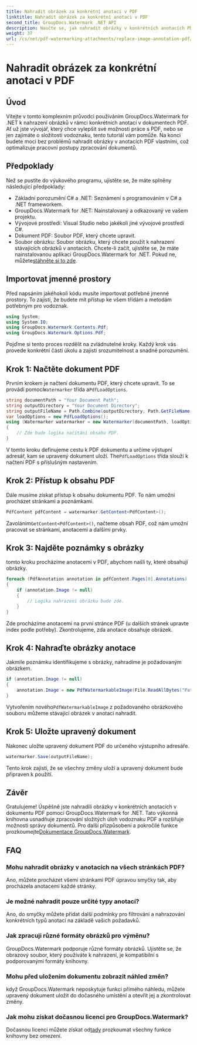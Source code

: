 ```yaml
---
title: Nahradit obrázek za konkrétní anotaci v PDF
linktitle: Nahradit obrázek za konkrétní anotaci v PDF
second_title: GroupDocs.Watermark .NET API
description: Naučte se, jak nahradit obrázky v konkrétních anotacích PDF pomocí GroupDocs.Watermark for .NET. Tento podrobný průvodce pokrývá vše od načítání dokumentů po ukládání změn.
weight: 37
url: /cs/net/pdf-watermarking-attachments/replace-image-annotation-pdf/
---
```


# Nahradit obrázek za konkrétní anotaci v PDF

## Úvod
Vítejte v tomto komplexním průvodci používáním GroupDocs.Watermark for .NET k nahrazení obrázků v rámci konkrétních anotací v dokumentech PDF. Ať už jste vývojář, který chce vylepšit své možnosti práce s PDF, nebo se jen zajímáte o složitosti vodoznaku, tento tutoriál vám pomůže. Na konci budete moci bez problémů nahradit obrázky v anotacích PDF vlastními, což optimalizuje pracovní postupy zpracování dokumentů.
## Předpoklady
Než se pustíte do výukového programu, ujistěte se, že máte splněny následující předpoklady:
- Základní porozumění C# a .NET: Seznámení s programováním v C# a .NET frameworkem.
- GroupDocs.Watermark for .NET: Nainstalovaný a odkazovaný ve vašem projektu.
- Vývojové prostředí: Visual Studio nebo jakékoli jiné vývojové prostředí C#.
- Dokument PDF: Soubor PDF, který chcete upravit.
- Soubor obrázku: Soubor obrázku, který chcete použít k nahrazení stávajících obrázků v anotacích.
 Chcete-li začít, ujistěte se, že máte nainstalovanou aplikaci GroupDocs.Watermark for .NET. Pokud ne, můžete[stáhněte si to zde](https://releases.groupdocs.com/Watermark/net/).
## Importovat jmenné prostory
Před napsáním jakéhokoli kódu musíte importovat potřebné jmenné prostory. To zajistí, že budete mít přístup ke všem třídám a metodám potřebným pro vodoznak.
```csharp
using System;
using System.IO;
using GroupDocs.Watermark.Contents.Pdf;
using GroupDocs.Watermark.Options.Pdf;
```
Pojďme si tento proces rozdělit na zvládnutelné kroky. Každý krok vás provede konkrétní částí úkolu a zajistí srozumitelnost a snadné porozumění.
## Krok 1: Načtěte dokument PDF
 Prvním krokem je načtení dokumentu PDF, který chcete upravit. To se provádí pomocí`Watermarker` třída a`PdfLoadOptions`.

```csharp
string documentPath = "Your Document Path";
string outputDirectory = "Your Document Directory";
string outputFileName = Path.Combine(outputDirectory, Path.GetFileName(documentPath));
var loadOptions = new PdfLoadOptions();
using (Watermarker watermarker = new Watermarker(documentPath, loadOptions))
{
    // Zde bude logika načítání obsahu PDF.
}
```
 V tomto kroku definujeme cestu k PDF dokumentu a určíme výstupní adresář, kam se upravený dokument uloží. The`PdfLoadOptions` třída slouží k načtení PDF s příslušným nastavením.
## Krok 2: Přístup k obsahu PDF
Dále musíme získat přístup k obsahu dokumentu PDF. To nám umožní procházet stránkami a poznámkami.

```csharp
PdfContent pdfContent = watermarker.GetContent<PdfContent>();
```
 Zavoláním`GetContent<PdfContent>()`, načteme obsah PDF, což nám umožní pracovat se stránkami, anotacemi a dalšími prvky.
## Krok 3: Najděte poznámky s obrázky
tomto kroku procházíme anotacemi v PDF, abychom našli ty, které obsahují obrázky.

```csharp
foreach (PdfAnnotation annotation in pdfContent.Pages[0].Annotations)
{
    if (annotation.Image != null)
    {
        // Logika nahrazení obrázku bude zde.
    }
}
```
Zde procházíme anotacemi na první stránce PDF (u dalších stránek upravte index podle potřeby). Zkontrolujeme, zda anotace obsahuje obrázek.
## Krok 4: Nahraďte obrázky anotace
Jakmile poznámku identifikujeme s obrázky, nahradíme je požadovaným obrázkem.

```csharp
if (annotation.Image != null)
{
    annotation.Image = new PdfWatermarkableImage(File.ReadAllBytes("Path to Your Image File"));
}
```
 Vytvořením nového`PdfWatermarkableImage` z požadovaného obrázkového souboru můžeme stávající obrázek v anotaci nahradit.
## Krok 5: Uložte upravený dokument
Nakonec uložte upravený dokument PDF do určeného výstupního adresáře.

```csharp
watermarker.Save(outputFileName);
```
Tento krok zajistí, že se všechny změny uloží a upravený dokument bude připraven k použití.
## Závěr
Gratulujeme! Úspěšně jste nahradili obrázky v konkrétních anotacích v dokumentu PDF pomocí GroupDocs.Watermark for .NET. Tato výkonná knihovna usnadňuje zpracování složitých úloh vodoznaku PDF a rozšiřuje možnosti správy dokumentů. Pro další přizpůsobení a pokročilé funkce prozkoumejte[Dokumentace GroupDocs.Watermark](https://tutorials.groupdocs.com/Watermark/net/).
## FAQ
### Mohu nahradit obrázky v anotacích na všech stránkách PDF?
Ano, můžete procházet všemi stránkami PDF úpravou smyčky tak, aby procházela anotacemi každé stránky.
### Je možné nahradit pouze určité typy anotací?
Ano, do smyčky můžete přidat další podmínky pro filtrování a nahrazování konkrétních typů anotací na základě vašich požadavků.
### Jak zpracuji různé formáty obrázků pro výměnu?
GroupDocs.Watermark podporuje různé formáty obrázků. Ujistěte se, že obrazový soubor, který používáte k nahrazení, je kompatibilní s podporovanými formáty knihovny.
### Mohu před uložením dokumentu zobrazit náhled změn?
když GroupDocs.Watermark neposkytuje funkci přímého náhledu, můžete upravený dokument uložit do dočasného umístění a otevřít jej a zkontrolovat změny.
### Jak mohu získat dočasnou licenci pro GroupDocs.Watermark?
 Dočasnou licenci můžete získat od[tady](https://purchase.groupdocs.com/temporary-license/) prozkoumat všechny funkce knihovny bez omezení.